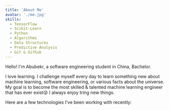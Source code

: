 ```yaml
---
title: 'About Me'
avatar: './me.jpg'
skills:
  - TensorFlow
  - Scikit-Learn
  - Python
  - Algorithms
  - Data Structures
  - Predictive Analysis
  - Git & Github
---
```


Hello! I'm Abubekr, a software engineering student in China, Bachelor.

I love learning. I challenge myself every day to learn something new about machine learning, software engineering, or various facts about the universe. My goal is to become the most skilled & talented machine learning engineer that has ever exist😜 I always enjoy tring new things.

Here are a few technologies I've been working with recently:
